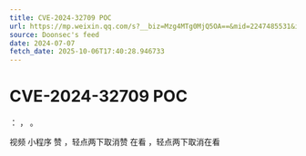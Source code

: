 ```yaml
---
title: CVE-2024-32709 POC
url: https://mp.weixin.qq.com/s?__biz=Mzg4MTg0MjQ5OA==&mid=2247485531&idx=1&sn=25f1f0f1c2c2b7e509c7c246f4657772
source: Doonsec's feed
date: 2024-07-07
fetch_date: 2025-10-06T17:40:28.946733
---
```


# CVE-2024-32709 POC

：
，
。

视频
小程序
赞
，轻点两下取消赞
在看
，轻点两下取消在看